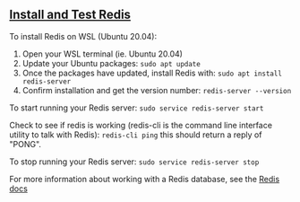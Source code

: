 ## [Install and Test Redis](https://docs.microsoft.com/en-us/windows/wsl/tutorials/wsl-database#install-redis)

To install Redis on WSL (Ubuntu 20.04):
1. Open your WSL terminal (ie. Ubuntu 20.04)
2. Update your Ubuntu packages: ```sudo apt update```
3. Once the packages have updated, install Redis with: ```sudo apt install redis-server```
4. Confirm installation and get the version number: ```redis-server --version```

To start running your Redis server: ```sudo service redis-server start```

Check to see if redis is working (redis-cli is the command line interface utility to talk with Redis): ```redis-cli ping``` this should return a reply of "PONG".

To stop running your Redis server: ```sudo service redis-server stop```

For more information about working with a Redis database, see the [Redis docs](https://redis.io/topics/quickstart)

